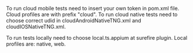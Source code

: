To run cloud mobile tests need to insert your own token in pom.xml file. Cloud profiles are with prefix "cloud".
To run cloud native tests need to choose correct udid in cloudAndroidNativeTNG.xml and cloudIOSNativeTNG.xml.

To run tests locally need to choose local.ts.appium at surefire plugin. Local profiles are: native, web.
